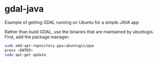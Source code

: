 # gdal-java
Example of getting GDAL running on Ubuntu for a simple JAVA app

Rather than build GDAL, use the binaries that are maintained by ubuntugis.  First, add the package manager:
```bash
sudo add-apt-repository ppa:ubuntugis/ppa
press <ENTER>
sudo apt-get update
```

